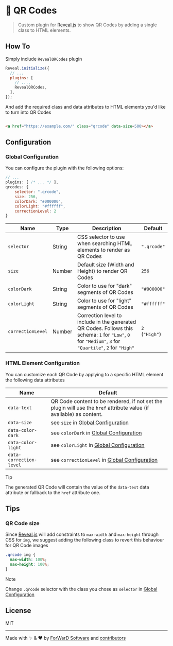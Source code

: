 # 🔳 QR Codes

> Custom plugin for [Reveal.js](https://revealjs.com/) to show QR Codes by adding a single class to HTML elements.

## How To

Simply include `RevealQRCodes` plugin

```js
Reveal.initialize({
  // ...
  plugins: [
    // ...,
    RevealQRCodes,
  ],
});
```
And add the required class and data attributes to HTML elements you'd like to turn into QR Codes

```html

<a href="https://example.com/" class="qrcode" data-size=500></a>

```

## Configuration

### Global Configuration

You can configure the plugin with the following options:

```js
// ...
plugins: [ /* ... */ ],
qrcodes: {
    selector: ".qrcode",
    size: 256,
    colorDark: "#000000",
    colorLight: "#ffffff",
    correctionLevel: 2
}
```

| Name              | Type   | Description                                                                                                                                             | Default        |
| ----------------- | ------ | ------------------------------------------------------------------------------------------------------------------------------------------------------- | -------------- |
| `selector`        | String | CSS selector to use when searching HTML elements to render as QR Codes                                                                                  | `".qrcode"`    |
| `size`            | Number | Default size (Width and Height) to render QR Codes                                                                                                      | `256`          |
| `colorDark`       | String | Color to use for "dark" segments of QR Codes                                                                                                            | `"#000000"`    |
| `colorLight`      | String | Color to use for "light" segments  of QR Codes                                                                                                          | `"#ffffff"`    |
| `correctionLevel` | Number | Correction level to include in the generated QR Codes. Follows this schema: `1` for `"Low"`, `0` for `"Medium"`, `3` for `"Quartile"`, `2` for `"High"` | `2` (`"High"`) |


### HTML Element Configuration

You can customize each QR Code by applying to a specific HTML element the following data attributes

| Name                    | Default                                                                                                              |
| ----------------------- | -------------------------------------------------------------------------------------------------------------------- |
| `data-text`             | QR Code content to be rendered, if not set the plugin will use the `href` attribute value (if available) as content. |
| `data-size`             | see `size` in [Global Configuration](#global-configuration)                                                          |
| `data-color-dark`       | see `colorDark` in [Global Configuration](#global-configuration)                                                     |
| `data-color-light`      | see `colorLight` in [Global Configuration](#global-configuration)                                                    |
| `data-correction-level` | see `correctionLevel` in [Global Configuration](#global-configuration)                                               |


> [!TIP]
> The generated QR Code will contain the value of the `data-text` data attribute or fallback to the `href` attribute one.

## Tips

### QR Code size

Since [Reveal.js](https://revealjs.com/) will add constraints to `max-width` and `max-height` through CSS for `img`, we suggest adding the following class to revert this behaviour for QR Code images

```css
.qrcode img {
  max-width: 100%;
  max-height: 100%;
}
```

> [!NOTE]
> Change `.qrcode` selector with the class you chose as `selector` in [Global Configuration](#global-configuration)


## License

MIT

---

Made with ✨ & ❤️ by [ForWarD Software](https://github.com/forwardsoftware) and [contributors](https://github.com/forwardsoftware/revealjs-plugins/graphs/contributors)
